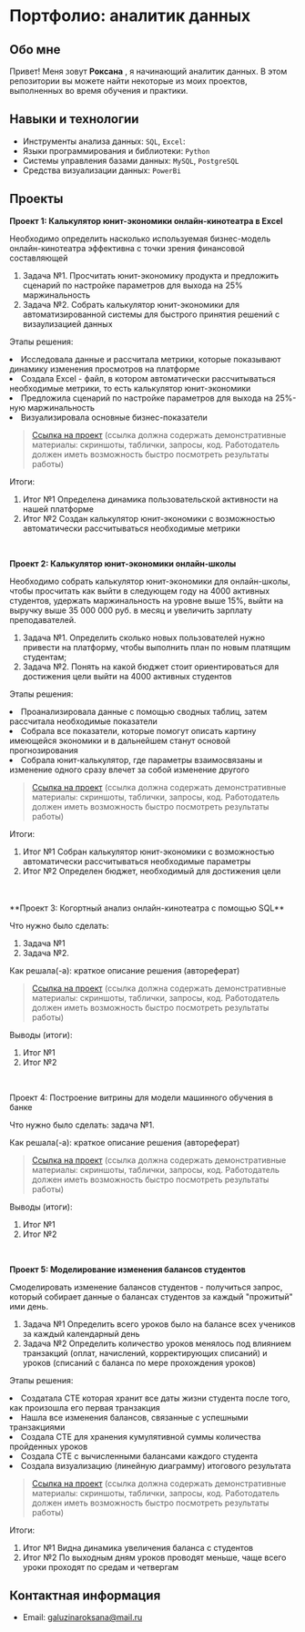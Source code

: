 # Портфолио: аналитик данных

## Обо мне 

Привет! Меня зовут **Роксана** , я начинающий аналитик данных. 
В этом репозитории вы можете найти некоторые из моих проектов, выполненных во время обучения и практики.
<br>

## Навыки и технологии
- Инструменты анализа данных: ``SQL``, ``Excel``: 
- Языки программирования и библиотеки: ``Python``
- Системы управления базами данных: ``MySQL``, ``PostgreSQL``
- Средства визуализации данных: ``PowerBi``

## Проекты
**Проект 1: Калькулятор юнит-экономики онлайн-кинотеатра в Excel**
<p> Необходимо определить насколько используемая бизнес-модель онлайн-кинотеатра эффективна с точки зрения финансовой составляющей
<ol>
  <li>Задача №1. Просчитать юнит-экономику продукта и предложить сценарий по настройке параметров для выхода на 25% маржинальность
  <li>Задача №2. Собрать калькулятор юнит-экономики для автоматизированной системы для быстрого принятия решений с визаулизацией данных
</ol>

<p>Этапы решения: 
  <li> Исследовала данные и рассчитала метрики, которые показывают динамику изменения просмотров на платформе
  <li> Создала Excel - файл, в котором автоматически рассчитываться необходимые метрики, то есть калькулятор юнит-экономики
  <li> Предложила сценарий по настройке параметров для выхода на 25%-ную маржинальность 
  <li> Визуализировала основные бизнес-показатели<p>

> <a href="https://github.com/RokSana23/README/commit/819f4db2a456b296671bbb4b898d141e532a3bc9">Ссылка на проект</a>
  (ссылка должна содержать демонстративные материалы: скриншоты, таблички, запросы, код. Работодатель должен иметь возможность быстро посмотреть результаты работы)


<p>Итоги:<p>
<ol>
  <li>Итог №1 Определена динамика пользовательской активности на нашей платформе</li>
  <li>Итог №2 Создан калькулятор юнит-экономики с возможностью автоматически рассчитываться необходимые метрики</li>
</ol>
<br> 

**Проект 2: Калькулятор юнит-экономики онлайн-школы**
<p>Необходимо собрать калькулятор юнит-экономики для онлайн-школы, чтобы просчитать как выйти в следующем году на 4000 активных студентов,
удержать маржинальность на уровне выше 15%, выйти на выручку выше 35 000 000 руб. в месяц и увеличить зарплату преподавателей. <p>
<ol>
  <li>Задача №1. Определить сколько новых пользователей нужно привести на платформу, чтобы выполнить план по новым платящим студентам;</li>
  <li>Задача №2. Понять на какой бюджет стоит ориентироваться для достижения цели выйти на 4000 активных студентов</li>
</ol>

<p>Этапы решения: 
  <li> Проанализировала данные с помощью сводных таблиц, затем рассчитала необходимые показатели
  <li> Собрала все показатели, которые помогут описать картину имеющейся экономики и в дальнейшем станут основой прогнозирования
  <li> Собрала юнит-калькулятор, где параметры взаимосвязаны и изменение одного сразу влечет за собой изменение другого <p>

> <a href="https://github.com/RokSana23/README/blob/main/%D0%9F%D1%80%D0%BE%D0%B5%D0%BA%D1%82%20%E2%84%962.xlsx">Ссылка на проект</a>
 (ссылка должна содержать демонстративные материалы: скриншоты, таблички, запросы, код. Работодатель должен иметь возможность быстро посмотреть результаты работы)
 
<p>Итоги:<p>
<ol>
  <li>Итог №1 Собран калькулятор юнит-экономики с возможностью автоматически рассчитываться необходимые параметры </li>
  <li>Итог №2 Определен бюджет, необходимый для достижения цели</li>
</ol>
<br> 

<br> 
**Проект 3: Когортный анализ онлайн-кинотеатра с помощью SQL**
<p>Что нужно было сделать:<p>
<ol>
  <li>Задача №1</li>
  <li>Задача №2.</li>
</ol>

<p>Как решала(-а): краткое описание решения (автореферат)<p>
  
> <a href="https://drive.google.com/drive/folders/1wdD-mfSeIsHWgrMLJz8Tv_ClAuP_EAOQ?usp=sharing">Ссылка на проект</a>
(ссылка должна содержать демонстративные материалы: скриншоты, таблички, запросы, код. Работодатель должен иметь возможность быстро посмотреть результаты работы)
  <p>Выводы (итоги):<p>
<ol>
  <li>Итог №1</li>
  <li>Итог №2</li>
</ol>

<br> 
<p>Проект 4: Построение витрины для модели машинного обучения в банке </p> 
<p>Что нужно было сделать: задача №1.<p>
  
<p>Как решала(-а): краткое описание решения (автореферат)<p>

> <a href="https://drive.google.com/drive/folders/1QOk5AAh6x7jK_yHgfKI2sUFYR7AWUi5u">Ссылка на проект</a>
(ссылка должна содержать демонстративные материалы: скриншоты, таблички, запросы, код. Работодатель должен иметь возможность быстро посмотреть результаты работы)
  
 <p>Выводы (итоги):<p>
<ol>
  <li>Итог №1</li>
  <li>Итог №2</li>
</ol>
<br> 

**Проект 5: Моделирование изменения балансов студентов**
<p>Смоделировать изменение балансов студентов - получиться запрос, который собирает данные о балансах студентов за каждый "прожитый" ими день.<p>
<ol>
  <li>Задача №1 Определить всего уроков было на балансе всех учеников за каждый календарный день</li>
  <li>Задача №2 Определить количество уроков менялось под влиянием транзакций (оплат, начислений, корректирующих списаний) и уроков (списаний с баланса по мере прохождения уроков)</li>
</ol>

<p>Этапы решения: 
  <li> Создатала СТЕ которая хранит все даты жизни студента после того, как произошла его первая транзакция
  <li> Нашла все изменения балансов, связанные с успешными транзакциями
  <li> Создала CTE для хранения кумулятивной суммы количества пройденных уроков
  <li> Создала CTE с вычисленными балансами каждого студента
  <li> Создала визуализацию (линейную диаграмму) итогового результата <p>

> <a href="https://github.com/RokSana23/README/blob/main/%D0%9F%D1%80%D0%BE%D0%B5%D0%BA%D1%82%20%E2%84%965.docx">Ссылка на проект</a>
(ссылка должна содержать демонстративные материалы: скриншоты, таблички, запросы, код. Работодатель должен иметь возможность быстро посмотреть результаты работы)
 
 <p>Итоги:<p>
<ol>
  <li>Итог №1 Видна динамика увеличения баланса c студентов</li>
  <li>Итог №2 По выходным дням уроков проводят меньше, чаще всего уроки проходят по средам и четвергам</li>
</ol>

## Контактная информация
- Email: galuzinaroksana@mail.ru

